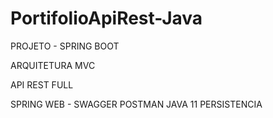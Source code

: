 # PortifolioApiRest-Java

PROJETO - SPRING BOOT 

ARQUITETURA MVC

API REST FULL 

SPRING WEB - SWAGGER
POSTMAN
JAVA 11 
PERSISTENCIA
